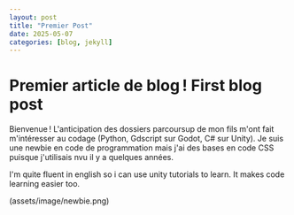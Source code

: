 ```yaml
---
layout: post
title: "Premier Post"
date: 2025-05-07 
categories: [blog, jekyll]
---
```


# Premier article de blog ! First blog post

Bienvenue !
L'anticipation des dossiers parcoursup de mon fils m'ont fait m'intéresser au codage (Python, Gdscript sur Godot, C# sur Unity). 
Je suis une newbie en code de programmation mais j'ai des bases en code CSS puisque j'utilisais nvu il y a quelques années.

I'm quite fluent in english so i can use unity tutorials to learn. 
It makes code learning easier too.

(assets/image/newbie.png)
